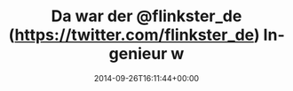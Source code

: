 ---
retweeted: false
source: <a href="http://mvilla.it/fenix" rel="nofollow">Fenix for Android</a>
entities:
  user_mentions:
  - name: Flinkster
    screen_name: flinkster_de
    indices:
    - '11'
    - '24'
    id_str: '76056059'
    id: '76056059'
  urls: []
  symbols: []
  media:
  - expanded_url: https://twitter.com/bascht/status/515534192244174850/photo/1
    indices:
    - '67'
    - '89'
    url: http://t.co/pbLFa3jo49
    media_url: http://pbs.twimg.com/media/ByeLnbtIMAAyBAw.jpg
    id_str: '515534191925407744'
    id: '515534191925407744'
    media_url_https: https://pbs.twimg.com/media/ByeLnbtIMAAyBAw.jpg
    sizes:
      large:
        w: '1344'
        h: '760'
        resize: fit
      medium:
        w: '1200'
        h: '679'
        resize: fit
      small:
        w: '680'
        h: '385'
        resize: fit
      thumb:
        w: '150'
        h: '150'
        resize: crop
    type: photo
    display_url: pic.twitter.com/pbLFa3jo49
  hashtags: []
display_text_range:
- '0'
- '89'
favorite_count: '2'
id_str: '515534192244174850'
truncated: false
retweet_count: '0'
id: '515534192244174850'
possibly_sensitive: false
created_at: Fri Sep 26 16:11:44 +0000 2014
favorited: false
full_text: Da war der [@flinkster_de](https://twitter.com/flinkster_de) Ingenieur
  wohl noch nicht ganz fertig. :)
lang: de
extended_entities:
  media:
  - expanded_url: https://twitter.com/bascht/status/515534192244174850/photo/1
    indices:
    - '67'
    - '89'
    url: http://t.co/pbLFa3jo49
    media_url: http://pbs.twimg.com/media/ByeLnbtIMAAyBAw.jpg
    id_str: '515534191925407744'
    id: '515534191925407744'
    media_url_https: https://pbs.twimg.com/media/ByeLnbtIMAAyBAw.jpg
    sizes:
      large:
        w: '1344'
        h: '760'
        resize: fit
      medium:
        w: '1200'
        h: '679'
        resize: fit
      small:
        w: '680'
        h: '385'
        resize: fit
      thumb:
        w: '150'
        h: '150'
        resize: crop
    type: photo
    display_url: pic.twitter.com/pbLFa3jo49
tags:
- pesos/twitter
date: '2014-09-26T16:11:44+00:00'
src: https://twitter.com/bascht/status/515534192244174850
original_url: https://twitter.com/bascht/status/515534192244174850
type: twitter_tweet
media_url: https://img.bascht.com/twitter/pbs.twimg.com/media/ByeLnbtIMAAyBAw.jpg
text: Da war der [@flinkster_de](https://twitter.com/flinkster_de) Ingenieur wohl
  noch nicht ganz fertig. :)
title: Da war der @flinkster_de (https://twitter.com/flinkster_de) Ingenieur w

---